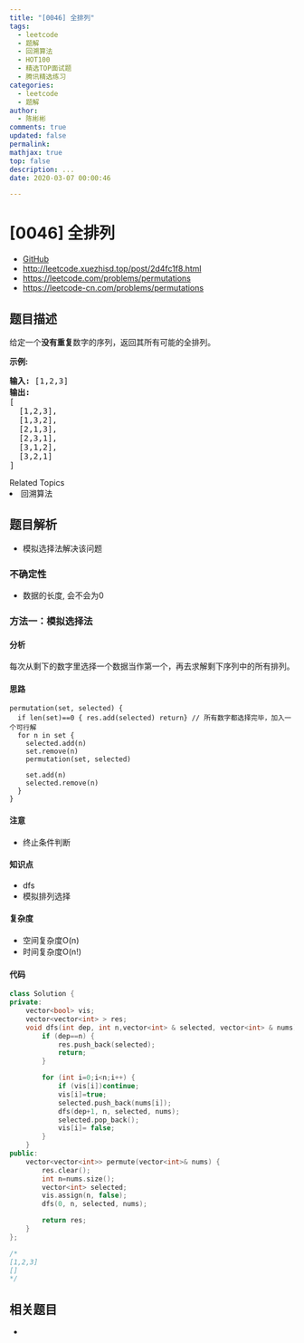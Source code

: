 ```yaml
---
title: "[0046] 全排列"
tags:
  - leetcode
  - 题解
  - 回溯算法
  - HOT100
  - 精选TOP面试题
  - 腾讯精选练习
categories:
  - leetcode
  - 题解
author:
  - 陈彬彬
comments: true
updated: false
permalink:
mathjax: true
top: false
description: ...
date: 2020-03-07 00:00:46

---
```


# [0046] 全排列

- [GitHub](https://github.com/algoboy101/LeetCodeCrowdsource/tree/master/_posts/QA/%5B0046%5D%20%E5%85%A8%E6%8E%92%E5%88%97.md)
- http://leetcode.xuezhisd.top/post/2d4fc1f8.html
- https://leetcode.com/problems/permutations
- https://leetcode-cn.com/problems/permutations

## 题目描述

<p>给定一个<strong>没有重复</strong>数字的序列，返回其所有可能的全排列。</p>

<p><strong>示例:</strong></p>

<pre><strong>输入:</strong> [1,2,3]
<strong>输出:</strong>
[
  [1,2,3],
  [1,3,2],
  [2,1,3],
  [2,3,1],
  [3,1,2],
  [3,2,1]
]</pre>
<div><div>Related Topics</div><div><li>回溯算法</li></div></div>

## 题目解析

- 模拟选择法解决该问题

### 不确定性

- 数据的长度, 会不会为0

### 方法一：模拟选择法

#### 分析

每次从剩下的数字里选择一个数据当作第一个，再去求解剩下序列中的所有排列。

#### 思路

```
permutation(set, selected) {
  if len(set)==0 { res.add(selected) return} // 所有数字都选择完毕，加入一个可行解
  for n in set {
    selected.add(n)
    set.remove(n) 
    permutation(set, selected)
   
    set.add(n)
    selected.remove(n)
  }
}
```



#### 注意

- 终止条件判断

#### 知识点

- dfs
- 模拟排列选择

#### 复杂度

- 空间复杂度O(n)
- 时间复杂度O(n!)

#### 代码

```cpp
class Solution {
private:
    vector<bool> vis;
    vector<vector<int> > res;
    void dfs(int dep, int n,vector<int> & selected, vector<int> & nums) {
        if (dep==n) {
            res.push_back(selected);
            return;
        }

        for (int i=0;i<n;i++) {
            if (vis[i])continue;
            vis[i]=true;
            selected.push_back(nums[i]);
            dfs(dep+1, n, selected, nums);
            selected.pop_back();
            vis[i]= false;
        }
    }
public:
    vector<vector<int>> permute(vector<int>& nums) {
        res.clear();
        int n=nums.size();
        vector<int> selected;
        vis.assign(n, false);
        dfs(0, n, selected, nums);

        return res;
    }
};

/*
[1,2,3]
[]
*/

```

## 相关题目

- 
